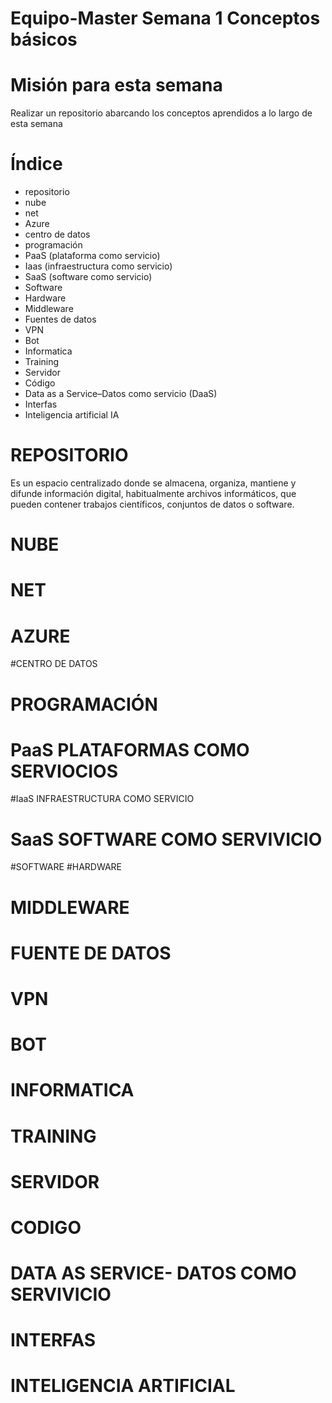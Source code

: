  # Equipo-Master Semana 1 Conceptos básicos
# Misión para esta semana
Realizar un repositorio abarcando los conceptos aprendidos a lo largo de esta semana
# Índice 
- repositorio  
- nube 
- net
- Azure 
- centro de datos 
- programación
- PaaS (plataforma como servicio)
- Iaas (infraestructura como servicio) 
- SaaS (software como servicio)
- Software 
- Hardware 
- Middleware
- Fuentes de datos 
- VPN
- Bot
- Informatica 
- Training 
- Servidor 
- Código 
- Data as a Service–Datos como servicio (DaaS)
- Interfas 
- Inteligencia artificial IA
# REPOSITORIO
Es un espacio centralizado donde se almacena, organiza, mantiene y difunde información digital, habitualmente archivos informáticos, que pueden contener trabajos científicos, conjuntos de datos o software.
# NUBE
# NET
# AZURE
#CENTRO DE DATOS 
# PROGRAMACIÓN
# PaaS PLATAFORMAS COMO SERVIOCIOS 
#IaaS INFRAESTRUCTURA COMO SERVICIO
# SaaS SOFTWARE COMO SERVIVICIO 
#SOFTWARE
#HARDWARE
# MIDDLEWARE
# FUENTE DE DATOS 
# VPN
# BOT
# INFORMATICA
# TRAINING
# SERVIDOR 
# CODIGO
# DATA AS SERVICE-  DATOS COMO SERVIVICIO
# INTERFAS
# INTELIGENCIA ARTIFICIAL 
